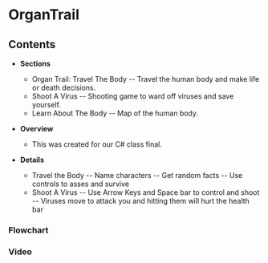 # OrganTrail
## Contents
* **Sections**
  - Organ Trail: Travel The Body
    -- Travel the human body and make life or death decisions. 
  - Shoot A Virus
    -- Shooting game to ward off viruses and save yourself.
  - Learn About The Body
    -- Map of the human body.
    
* **Overview**
  - This was created for our C# class final.
  
* **Details** 
  - Travel the Body 
    -- Name characters
    -- Get random facts
    -- Use controls to asses and survive
  - Shoot A Virus
    -- Use Arrow Keys and Space bar to control and shoot
    -- Viruses move to attack you and hitting them will hurt the health bar
    
### Flowchart

### Video

